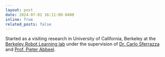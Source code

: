 ```yaml
---
layout: post
date: 2024-07-01 16:11:00-0400
inline: True
related_posts: false
---
```


Started as a visiting research in University of California, Berkeley at the <a href="https://rll.berkeley.edu/"> Berkeley Robot Learning lab</a> under the supervision of 
<a href="https://sferrazza.cc/"> Dr. Carlo Sferrazza</a> and <a href="https://people.eecs.berkeley.edu/~pabbeel/"> Prof. Pieter Abbeel</a>.
